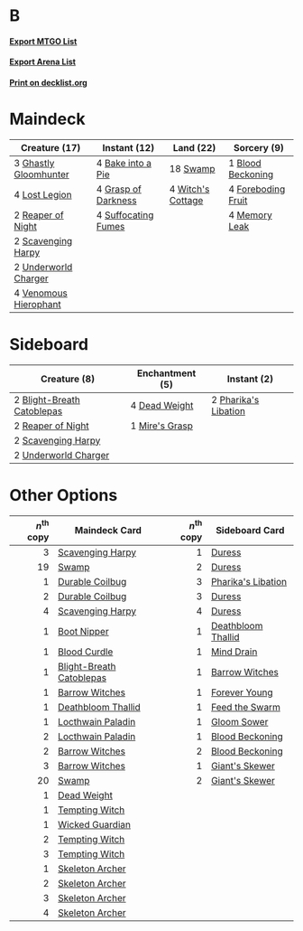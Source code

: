 # B

#### [Export MTGO List](../collection/B/B.txt)
#### [Export Arena List](../collection/B/B_arena.txt)
#### [Print on decklist.org](http://decklist.org/?deckmain=4%09Bake%20into%20a%20Pie%0A1%09Blood%20Beckoning%0A4%09Foreboding%20Fruit%0A3%09Ghastly%20Gloomhunter%0A4%09Grasp%20of%20Darkness%0A4%09Lost%20Legion%0A4%09Memory%20Leak%0A2%09Reaper%20of%20Night%0A2%09Scavenging%20Harpy%0A4%09Suffocating%20Fumes%0A18%09Swamp%0A2%09Underworld%20Charger%0A4%09Venomous%20Hierophant%0A4%09Witch's%20Cottage&deckside=2%09Blight-Breath%20Catoblepas%0A4%09Dead%20Weight%0A1%09Mire's%20Grasp%0A2%09Pharika's%20Libation%0A2%09Reaper%20of%20Night%0A2%09Scavenging%20Harpy%0A2%09Underworld%20Charger)
# Maindeck

|                                         Creature (17)                                          |                                         Instant (12)                                         |                                         Land (22)                                          |                                         Sorcery (9)                                         |
|------------------------------------------------------------------------------------------------|----------------------------------------------------------------------------------------------|--------------------------------------------------------------------------------------------|---------------------------------------------------------------------------------------------|
|3 [Ghastly Gloomhunter](http://gatherer.wizards.com/Pages/Card/Details.aspx?multiverseid=491738)|4 [Bake into a Pie](http://gatherer.wizards.com/Pages/Card/Details.aspx?multiverseid=473038)  |18 [Swamp](http://gatherer.wizards.com/Pages/Card/Details.aspx?multiverseid=439858)         |1 [Blood Beckoning](http://gatherer.wizards.com/Pages/Card/Details.aspx?multiverseid=491727) |
|4 [Lost Legion](http://gatherer.wizards.com/Pages/Card/Details.aspx?multiverseid=473056)        |4 [Grasp of Darkness](http://gatherer.wizards.com/Pages/Card/Details.aspx?multiverseid=407595)|4 [Witch's Cottage](http://gatherer.wizards.com/Pages/Card/Details.aspx?multiverseid=473211)|4 [Foreboding Fruit](http://gatherer.wizards.com/Pages/Card/Details.aspx?multiverseid=473050)|
|2 [Reaper of Night](http://gatherer.wizards.com/Pages/Card/Details.aspx?multiverseid=473064)    |4 [Suffocating Fumes](http://gatherer.wizards.com/Pages/Card/Details.aspx?multiverseid=479620)|                                                                                            |4 [Memory Leak](http://gatherer.wizards.com/Pages/Card/Details.aspx?multiverseid=479615)     |
|2 [Scavenging Harpy](http://gatherer.wizards.com/Pages/Card/Details.aspx?multiverseid=476365)   |                                                                                              |                                                                                            |                                                                                             |
|2 [Underworld Charger](http://gatherer.wizards.com/Pages/Card/Details.aspx?multiverseid=476371) |                                                                                              |                                                                                            |                                                                                             |
|4 [Venomous Hierophant](http://gatherer.wizards.com/Pages/Card/Details.aspx?multiverseid=476373)|                                                                                              |                                                                                            |                                                                                             |


# Sideboard

|                                            Creature (8)                                             |                                     Enchantment (5)                                     |                                          Instant (2)                                          |
|-----------------------------------------------------------------------------------------------------|-----------------------------------------------------------------------------------------|-----------------------------------------------------------------------------------------------|
|2 [Blight-Breath Catoblepas](http://gatherer.wizards.com/Pages/Card/Details.aspx?multiverseid=476337)|4 [Dead Weight](http://gatherer.wizards.com/Pages/Card/Details.aspx?multiverseid=452817) |2 [Pharika's Libation](http://gatherer.wizards.com/Pages/Card/Details.aspx?multiverseid=476362)|
|2 [Reaper of Night](http://gatherer.wizards.com/Pages/Card/Details.aspx?multiverseid=473064)         |1 [Mire's Grasp](http://gatherer.wizards.com/Pages/Card/Details.aspx?multiverseid=476357)|                                                                                               |
|2 [Scavenging Harpy](http://gatherer.wizards.com/Pages/Card/Details.aspx?multiverseid=476365)        |                                                                                         |                                                                                               |
|2 [Underworld Charger](http://gatherer.wizards.com/Pages/Card/Details.aspx?multiverseid=476371)      |                                                                                         |                                                                                               |


# Other Options

|*n*<sup>th</sup> copy|                                           Maindeck Card                                           |*n*<sup>th</sup> copy|                                       Sideboard Card                                        |
|--------------------:|---------------------------------------------------------------------------------------------------|--------------------:|---------------------------------------------------------------------------------------------|
|                    3|[Scavenging Harpy](http://gatherer.wizards.com/Pages/Card/Details.aspx?multiverseid=476365)        |                    1|[Duress](http://gatherer.wizards.com/Pages/Card/Details.aspx?multiverseid=14557)             |
|                   19|[Swamp](http://gatherer.wizards.com/Pages/Card/Details.aspx?multiverseid=439858)                   |                    2|[Duress](http://gatherer.wizards.com/Pages/Card/Details.aspx?multiverseid=14557)             |
|                    1|[Durable Coilbug](http://gatherer.wizards.com/Pages/Card/Details.aspx?multiverseid=479605)         |                    3|[Pharika's Libation](http://gatherer.wizards.com/Pages/Card/Details.aspx?multiverseid=476362)|
|                    2|[Durable Coilbug](http://gatherer.wizards.com/Pages/Card/Details.aspx?multiverseid=479605)         |                    3|[Duress](http://gatherer.wizards.com/Pages/Card/Details.aspx?multiverseid=14557)             |
|                    4|[Scavenging Harpy](http://gatherer.wizards.com/Pages/Card/Details.aspx?multiverseid=476365)        |                    4|[Duress](http://gatherer.wizards.com/Pages/Card/Details.aspx?multiverseid=14557)             |
|                    1|[Boot Nipper](http://gatherer.wizards.com/Pages/Card/Details.aspx?multiverseid=479596)             |                    1|[Deathbloom Thallid](http://gatherer.wizards.com/Pages/Card/Details.aspx?multiverseid=442972)|
|                    1|[Blood Curdle](http://gatherer.wizards.com/Pages/Card/Details.aspx?multiverseid=479595)            |                    1|[Mind Drain](http://gatherer.wizards.com/Pages/Card/Details.aspx?multiverseid=491751)        |
|                    1|[Blight-Breath Catoblepas](http://gatherer.wizards.com/Pages/Card/Details.aspx?multiverseid=476337)|                    1|[Barrow Witches](http://gatherer.wizards.com/Pages/Card/Details.aspx?multiverseid=473039)    |
|                    1|[Barrow Witches](http://gatherer.wizards.com/Pages/Card/Details.aspx?multiverseid=473039)          |                    1|[Forever Young](http://gatherer.wizards.com/Pages/Card/Details.aspx?multiverseid=473051)     |
|                    1|[Deathbloom Thallid](http://gatherer.wizards.com/Pages/Card/Details.aspx?multiverseid=442972)      |                    1|[Feed the Swarm](http://gatherer.wizards.com/Pages/Card/Details.aspx?multiverseid=491737)    |
|                    1|[Locthwain Paladin](http://gatherer.wizards.com/Pages/Card/Details.aspx?multiverseid=473055)       |                    1|[Gloom Sower](http://gatherer.wizards.com/Pages/Card/Details.aspx?multiverseid=485423)       |
|                    2|[Locthwain Paladin](http://gatherer.wizards.com/Pages/Card/Details.aspx?multiverseid=473055)       |                    1|[Blood Beckoning](http://gatherer.wizards.com/Pages/Card/Details.aspx?multiverseid=491727)   |
|                    2|[Barrow Witches](http://gatherer.wizards.com/Pages/Card/Details.aspx?multiverseid=473039)          |                    2|[Blood Beckoning](http://gatherer.wizards.com/Pages/Card/Details.aspx?multiverseid=491727)   |
|                    3|[Barrow Witches](http://gatherer.wizards.com/Pages/Card/Details.aspx?multiverseid=473039)          |                    1|[Giant's Skewer](http://gatherer.wizards.com/Pages/Card/Details.aspx?multiverseid=473053)    |
|                   20|[Swamp](http://gatherer.wizards.com/Pages/Card/Details.aspx?multiverseid=439858)                   |                    2|[Giant's Skewer](http://gatherer.wizards.com/Pages/Card/Details.aspx?multiverseid=473053)    |
|                    1|[Dead Weight](http://gatherer.wizards.com/Pages/Card/Details.aspx?multiverseid=452817)             |                     |                                                                                             |
|                    1|[Tempting Witch](http://gatherer.wizards.com/Pages/Card/Details.aspx?multiverseid=473070)          |                     |                                                                                             |
|                    1|[Wicked Guardian](http://gatherer.wizards.com/Pages/Card/Details.aspx?multiverseid=473071)         |                     |                                                                                             |
|                    2|[Tempting Witch](http://gatherer.wizards.com/Pages/Card/Details.aspx?multiverseid=473070)          |                     |                                                                                             |
|                    3|[Tempting Witch](http://gatherer.wizards.com/Pages/Card/Details.aspx?multiverseid=473070)          |                     |                                                                                             |
|                    1|[Skeleton Archer](http://gatherer.wizards.com/Pages/Card/Details.aspx?multiverseid=447254)         |                     |                                                                                             |
|                    2|[Skeleton Archer](http://gatherer.wizards.com/Pages/Card/Details.aspx?multiverseid=447254)         |                     |                                                                                             |
|                    3|[Skeleton Archer](http://gatherer.wizards.com/Pages/Card/Details.aspx?multiverseid=447254)         |                     |                                                                                             |
|                    4|[Skeleton Archer](http://gatherer.wizards.com/Pages/Card/Details.aspx?multiverseid=447254)         |                     |                                                                                             |


